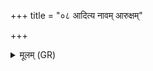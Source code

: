 +++
title = "०८ आदित्य नावम् आरुक्षम्"

+++
<details><summary>मूलम् (GR)</summary>

आदित्य नावम् आरुक्षं  
शतारित्रां स्वस्तये ।  
अहर् नो अद्य पीपरद्  
रात्री सत्राति पारयात् ॥
</details>